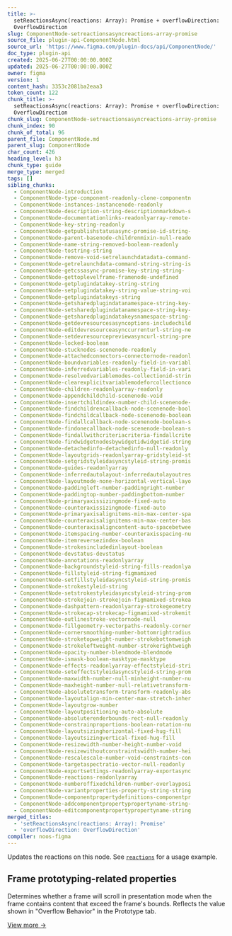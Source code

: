 ```yaml
---
title: >-
  setReactionsAsync(reactions: Array): Promise + overflowDirection:
  OverflowDirection
slug: ComponentNode-setreactionsasyncreactions-array-promise
source_file: plugin-api-ComponentNode.html
source_url: 'https://www.figma.com/plugin-docs/api/ComponentNode/'
doc_type: plugin-api
created: 2025-06-27T00:00:00.000Z
updated: 2025-06-27T00:00:00.000Z
owner: figma
version: 1
content_hash: 3353c2081ba2eaa3
token_count: 122
chunk_title: >-
  setReactionsAsync(reactions: Array): Promise + overflowDirection:
  OverflowDirection
chunk_slug: ComponentNode-setreactionsasyncreactions-array-promise
chunk_index: 90
chunk_of_total: 96
parent_file: ComponentNode.md
parent_slug: ComponentNode
char_count: 426
heading_level: h3
chunk_type: guide
merge_type: merged
tags: []
sibling_chunks:
  - ComponentNode-introduction
  - ComponentNode-type-component-readonly-clone-componentn
  - ComponentNode-instances-instancenode-readonly
  - ComponentNode-description-string-descriptionmarkdown-s
  - ComponentNode-documentationlinks-readonlyarray-remote-
  - ComponentNode-key-string-readonly
  - ComponentNode-getpublishstatusasync-promise-id-string-
  - ComponentNode-parent-basenode-childrenmixin-null-reado
  - ComponentNode-name-string-removed-boolean-readonly
  - ComponentNode-tostring-string
  - ComponentNode-remove-void-setrelaunchdatadata-command-
  - ComponentNode-getrelaunchdata-command-string-string-is
  - ComponentNode-getcssasync-promise-key-string-string-
  - ComponentNode-gettoplevelframe-framenode-undefined
  - ComponentNode-getplugindatakey-string-string
  - ComponentNode-setplugindatakey-string-value-string-voi
  - ComponentNode-getplugindatakeys-string
  - ComponentNode-getsharedplugindatanamespace-string-key-
  - ComponentNode-setsharedplugindatanamespace-string-key-
  - ComponentNode-getsharedplugindatakeysnamespace-string-
  - ComponentNode-getdevresourcesasyncoptions-includechild
  - ComponentNode-editdevresourceasynccurrenturl-string-ne
  - ComponentNode-setdevresourcepreviewasyncurl-string-pre
  - ComponentNode-locked-boolean
  - ComponentNode-stucknodes-scenenode-readonly
  - ComponentNode-attachedconnectors-connectornode-readonl
  - ComponentNode-boundvariables-readonly-field-in-variabl
  - ComponentNode-inferredvariables-readonly-field-in-vari
  - ComponentNode-resolvedvariablemodes-collectionid-strin
  - ComponentNode-clearexplicitvariablemodeforcollectionco
  - ComponentNode-children-readonlyarray-readonly
  - ComponentNode-appendchildchild-scenenode-void
  - ComponentNode-insertchildindex-number-child-scenenode-
  - ComponentNode-findchildrencallback-node-scenenode-bool
  - ComponentNode-findchildcallback-node-scenenode-boolean
  - ComponentNode-findallcallback-node-scenenode-boolean-s
  - ComponentNode-findonecallback-node-scenenode-boolean-s
  - ComponentNode-findallwithcriteriacriteria-findallcrite
  - ComponentNode-findwidgetnodesbywidgetidwidgetid-string
  - ComponentNode-detachedinfo-detachedinfo-null-readonly
  - ComponentNode-layoutgrids-readonlyarray-gridstyleid-st
  - ComponentNode-setgridstyleidasyncstyleid-string-promis
  - ComponentNode-guides-readonlyarray
  - ComponentNode-inferredautolayout-inferredautolayoutres
  - ComponentNode-layoutmode-none-horizontal-vertical-layo
  - ComponentNode-paddingleft-number-paddingright-number
  - ComponentNode-paddingtop-number-paddingbottom-number
  - ComponentNode-primaryaxissizingmode-fixed-auto
  - ComponentNode-counteraxissizingmode-fixed-auto
  - ComponentNode-primaryaxisalignitems-min-max-center-spa
  - ComponentNode-counteraxisalignitems-min-max-center-bas
  - ComponentNode-counteraxisaligncontent-auto-spacebetwee
  - ComponentNode-itemspacing-number-counteraxisspacing-nu
  - ComponentNode-itemreversezindex-boolean
  - ComponentNode-strokesincludedinlayout-boolean
  - ComponentNode-devstatus-devstatus
  - ComponentNode-annotations-readonlyarray
  - ComponentNode-backgroundstyleid-string-fills-readonlya
  - ComponentNode-fillstyleid-string-figmamixed
  - ComponentNode-setfillstyleidasyncstyleid-string-promis
  - ComponentNode-strokestyleid-string
  - ComponentNode-setstrokestyleidasyncstyleid-string-prom
  - ComponentNode-strokejoin-strokejoin-figmamixed-strokea
  - ComponentNode-dashpattern-readonlyarray-strokegeometry
  - ComponentNode-strokecap-strokecap-figmamixed-strokemit
  - ComponentNode-outlinestroke-vectornode-null
  - ComponentNode-fillgeometry-vectorpaths-readonly-corner
  - ComponentNode-cornersmoothing-number-bottomrightradius
  - ComponentNode-stroketopweight-number-strokebottomweigh
  - ComponentNode-strokeleftweight-number-strokerightweigh
  - ComponentNode-opacity-number-blendmode-blendmode
  - ComponentNode-ismask-boolean-masktype-masktype
  - ComponentNode-effects-readonlyarray-effectstyleid-stri
  - ComponentNode-seteffectstyleidasyncstyleid-string-prom
  - ComponentNode-maxwidth-number-null-minheight-number-nu
  - ComponentNode-maxheight-number-null-relativetransform-
  - ComponentNode-absolutetransform-transform-readonly-abs
  - ComponentNode-layoutalign-min-center-max-stretch-inher
  - ComponentNode-layoutgrow-number
  - ComponentNode-layoutpositioning-auto-absolute
  - ComponentNode-absoluterenderbounds-rect-null-readonly
  - ComponentNode-constrainproportions-boolean-rotation-nu
  - ComponentNode-layoutsizinghorizontal-fixed-hug-fill
  - ComponentNode-layoutsizingvertical-fixed-hug-fill
  - ComponentNode-resizewidth-number-height-number-void
  - ComponentNode-resizewithoutconstraintswidth-number-hei
  - ComponentNode-rescalescale-number-void-constraints-con
  - ComponentNode-targetaspectratio-vector-null-readonly
  - ComponentNode-exportsettings-readonlyarray-exportasync
  - ComponentNode-reactions-readonlyarray
  - ComponentNode-numberoffixedchildren-number-overlayposi
  - ComponentNode-variantproperties-property-string-string
  - ComponentNode-componentpropertydefinitions-componentpr
  - ComponentNode-addcomponentpropertypropertyname-string-
  - ComponentNode-editcomponentpropertypropertyname-string
merged_titles:
  - 'setReactionsAsync(reactions: Array): Promise'
  - 'overflowDirection: OverflowDirection'
compiler: noos-figma
---
```


Updates the reactions on this node. See [`reactions`](/plugin-docs/api/properties/nodes-reactions/)
 for a usage example.

## Frame prototyping-related properties

Determines whether a frame will scroll in presentation mode when the frame contains content that exceed the frame's bounds. Reflects the value shown in "Overflow Behavior" in the Prototype tab.

[View more →](/plugin-docs/api/properties/nodes-overflowdirection/)
